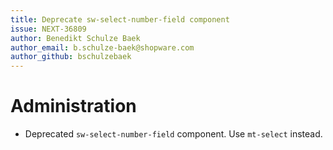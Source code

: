```yaml
---
title: Deprecate sw-select-number-field component
issue: NEXT-36809
author: Benedikt Schulze Baek
author_email: b.schulze-baek@shopware.com
author_github: bschulzebaek
---
```

# Administration
* Deprecated `sw-select-number-field` component. Use `mt-select` instead.
